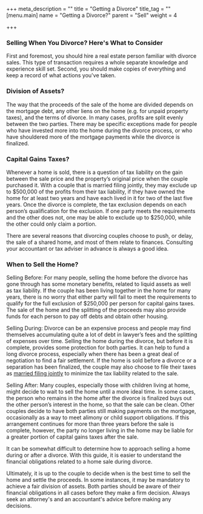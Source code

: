 +++
meta_description = ""
title = "Getting a Divorce"
title_tag = ""
[menu.main]
name = "Getting a Divorce?"
parent = "Sell"
weight = 4

+++
### Selling When You Divorce? Here's What to Consider

First and foremost, you should hire a real estate person familiar with divorce sales. This type of transaction requires a whole separate knowledge and experience skill set. Second, you should make copies of everything and keep a record of what actions you've taken.

### Division of Assets?

The way that the proceeds of the sale of the home are divided depends on the mortgage debt, any other liens on the home (e.g. for unpaid property taxes), and the terms of divorce. In many cases, profits are split evenly between the two parties. There may be specific exceptions made for people who have invested more into the home during the divorce process, or who have shouldered more of the mortgage payments while the divorce is finalized.

### Capital Gains Taxes?

Whenever a home is sold, there is a question of tax liability on the gain between the sale price and the property’s original price when the couple purchased it. With a couple that is married filing jointly, they may exclude up to $500,000 of the profits from their tax liability, if they have owned the home for at least two years and have each lived in it for two of the last five years. Once the divorce is complete, the tax exclusion depends on each person’s qualification for the exclusion. If one party meets the requirements and the other does not, one may be able to exclude up to $250,000, while the other could only claim a portion.

There are several reasons that divorcing couples choose to push, or delay, the sale of a shared home, and most of them relate to finances. Consulting your accountant or tax adviser in advance is always a good idea.

### When to Sell the Home?

Selling Before: For many people, selling the home before the divorce has gone through has some monetary benefits, related to liquid assets as well as tax liability. If the couple has been living together in the home for many years, there is no worry that either party will fail to meet the requirements to qualify for the full exclusion of $250,000 per person for capital gains taxes. The sale of the home and the splitting of the proceeds may also provide funds for each person to pay off debts and obtain other housing.

Selling During: Divorce can be an expensive process and people may find themselves accumulating quite a lot of debt in lawyer’s fees and the splitting of expenses over time. Selling the home during the divorce, but before it is complete, provides some protection for both parties. It can help to fund a long divorce process, especially when there has been a great deal of negotiation to find a fair settlement. If the home is sold before a divorce or a separation has been finalized, the couple may also choose to file their taxes as [married filing jointly](https://www.irs.gov/publications/p504/ar02.html#en_US_2016_publink1000175824) to minimize the tax liability related to the sale.

Selling After: Many couples, especially those with children living at home, might decide to wait to sell the home until a more ideal time. In some cases, the person who remains in the home after the divorce is finalized buys out the other person’s interest in the home, so that the sale can be clean. Other couples decide to have both parties still making payments on the mortgage, occasionally as a way to meet alimony or child support obligations. If this arrangement continues for more than three years before the sale is complete, however, the party no longer living in the home may be liable for a greater portion of capital gains taxes after the sale.

It can be somewhat difficult to determine how to approach selling a home during or after a divorce. With this guide, it is easier to understand the financial obligations related to a home sale during divorce.

Ultimately, it is up to the couple to decide when is the best time to sell the home and settle the proceeds. In some instances, it may be mandatory to achieve a fair division of assets. Both parties should be aware of their financial obligations in all cases before they make a firm decision. Always seek an attorney's and an accountant's advice before making any decisions.